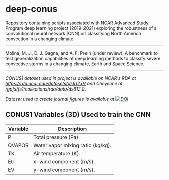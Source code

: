 # deep-conus
Repository containing scripts associated with NCAR Advanced Study Program deep learning project (2019-2021) exploring the robustness of a convolutional neural network (CNN) on classifying North America convection in a changing climate.

------------

Molina, M. J., D. J. Gagne, and A. F. Prein (under review): A benchmark to test generalization capabilities of deep learning methods to classify severe convective storms in a changing climate, Earth and Space Science.

------------

_CONUS1 dataset used in project is available on NCAR's RDA at https://rda.ucar.edu/datasets/ds612.0/ and Cheyenne at /gpfs/fs1/collections/rda/data/ds612.0._

_Dataset used to create journal figures is available at [![DOI](https://zenodo.org/badge/DOI/10.5281/zenodo.4052586.svg)](https://doi.org/10.5281/zenodo.4052586)_

## CONUS1 Variables (3D) Used to train the CNN
| Variable | Description |
| ----------- | ----------- |
| P | Total pressure (Pa). |
| QVAPOR | Water vapor mixing ratio (kg/kg). |
| TK | Air temperature (K). |
| EU | x-wind component (m/s). |
| EV | y-wind component (m/s). |
